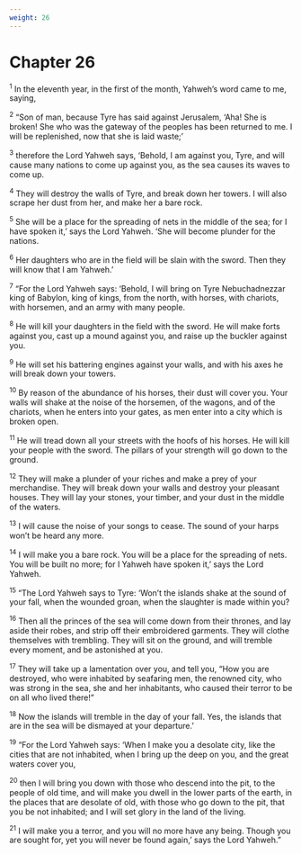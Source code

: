 ```yaml
---
weight: 26
---
```


# Chapter 26

<sup>1</sup> In the eleventh year, in the first of the month, Yahweh’s word came to me, saying, 

<sup>2</sup> “Son of man, because Tyre has said against Jerusalem, ‘Aha! She is broken! She who was the gateway of the peoples has been returned to me. I will be replenished, now that she is laid waste;’ 

<sup>3</sup> therefore the Lord Yahweh says, ‘Behold, I am against you, Tyre, and will cause many nations to come up against you, as the sea causes its waves to come up. 

<sup>4</sup> They will destroy the walls of Tyre, and break down her towers. I will also scrape her dust from her, and make her a bare rock. 

<sup>5</sup> She will be a place for the spreading of nets in the middle of the sea; for I have spoken it,’ says the Lord Yahweh. ‘She will become plunder for the nations. 

<sup>6</sup> Her daughters who are in the field will be slain with the sword. Then they will know that I am Yahweh.’ 

<sup>7</sup> “For the Lord Yahweh says: ‘Behold, I will bring on Tyre Nebuchadnezzar king of Babylon, king of kings, from the north, with horses, with chariots, with horsemen, and an army with many people. 

<sup>8</sup> He will kill your daughters in the field with the sword. He will make forts against you, cast up a mound against you, and raise up the buckler against you. 

<sup>9</sup> He will set his battering engines against your walls, and with his axes he will break down your towers. 

<sup>10</sup> By reason of the abundance of his horses, their dust will cover you. Your walls will shake at the noise of the horsemen, of the wagons, and of the chariots, when he enters into your gates, as men enter into a city which is broken open. 

<sup>11</sup> He will tread down all your streets with the hoofs of his horses. He will kill your people with the sword. The pillars of your strength will go down to the ground. 

<sup>12</sup> They will make a plunder of your riches and make a prey of your merchandise. They will break down your walls and destroy your pleasant houses. They will lay your stones, your timber, and your dust in the middle of the waters. 

<sup>13</sup> I will cause the noise of your songs to cease. The sound of your harps won’t be heard any more. 

<sup>14</sup> I will make you a bare rock. You will be a place for the spreading of nets. You will be built no more; for I Yahweh have spoken it,’ says the Lord Yahweh. 

<sup>15</sup> “The Lord Yahweh says to Tyre: ‘Won’t the islands shake at the sound of your fall, when the wounded groan, when the slaughter is made within you? 

<sup>16</sup> Then all the princes of the sea will come down from their thrones, and lay aside their robes, and strip off their embroidered garments. They will clothe themselves with trembling. They will sit on the ground, and will tremble every moment, and be astonished at you. 

<sup>17</sup> They will take up a lamentation over you, and tell you, “How you are destroyed, who were inhabited by seafaring men, the renowned city, who was strong in the sea, she and her inhabitants, who caused their terror to be on all who lived there!” 

<sup>18</sup> Now the islands will tremble in the day of your fall. Yes, the islands that are in the sea will be dismayed at your departure.’ 

<sup>19</sup> “For the Lord Yahweh says: ‘When I make you a desolate city, like the cities that are not inhabited, when I bring up the deep on you, and the great waters cover you, 

<sup>20</sup> then I will bring you down with those who descend into the pit, to the people of old time, and will make you dwell in the lower parts of the earth, in the places that are desolate of old, with those who go down to the pit, that you be not inhabited; and I will set glory in the land of the living. 

<sup>21</sup> I will make you a terror, and you will no more have any being. Though you are sought for, yet you will never be found again,’ says the Lord Yahweh.” 


